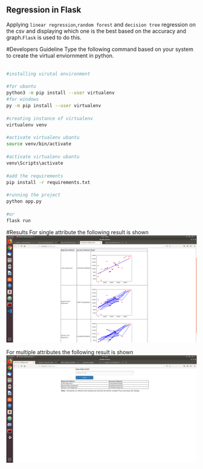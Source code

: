 ## Regression in Flask
Applying `linear regression`,`random forest` and `decision tree` regression on the csv and displaying which one is the best based on the accuracy and graph.`Flask` is used to do this.

#Developers Guideline
Type the following command based on your system to create the virtual enviornment in python.

```bash

#installing virutal environment

#for ubantu
python3 -m pip install --user virtualenv
#for windows
py -m pip install --user virtualenv

#creating instance of virtualenv
virtualenv venv

#activate virtualenv ubantu
source venv/bin/activate

#activate virtualenv ubantu
venv\Scripts\activate

#add the requirements
pip install -r requirements.txt

#running the project
python app.py

#or
flask run
```

#Results
For single attribute the following result is shown
![Alt text](screenshots/single_parameter.png "ScreenShot")

For multiple attributes the following result is shown
![Alt text](screenshots/multiple_parameter.png "ScreenShot")


